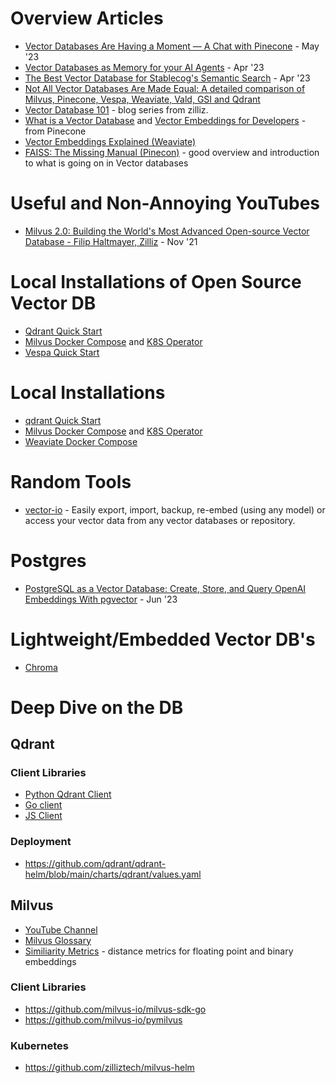 # Overview Articles
- [Vector Databases Are Having a Moment — A Chat with Pinecone](https://thenewstack.io/vector-databases-are-having-a-moment-a-chat-with-pinecone/) - May '23
- [Vector Databases as Memory for your AI Agents](https://medium.com/sopmac-ai/vector-databases-as-memory-for-your-ai-agents-986288530443) - Apr '23
- [The Best Vector Database for Stablecog's Semantic Search](https://stablecog.com/blog/the-best-vector-database-for-stablecogs-semantic-search) - Apr '23
- [Not All Vector Databases Are Made Equal: A detailed comparison of Milvus, Pinecone, Vespa, Weaviate, Vald, GSI and Qdrant](https://towardsdatascience.com/milvus-pinecone-vespa-weaviate-vald-gsi-what-unites-these-buzz-words-and-what-makes-each-9c65a3bd0696)
- [Vector Database 101](https://zilliz.com/blog?tag=39&page=1) - blog series from zilliz. 
- [What is a Vector Database](https://www.pinecone.io/learn/vector-database/) and [Vector Embeddings for Developers](https://www.pinecone.io/learn/vector-embeddings-for-developers/) - from Pinecone
- [Vector Embeddings Explained (Weaviate)](https://weaviate.io/blog/vector-embeddings-explained)
- [FAISS: The Missing Manual (Pinecon)](https://www.pinecone.io/learn/faiss/) - good overview and introduction to what is going on in Vector databases

# Useful and Non-Annoying YouTubes
- [Milvus 2.0: Building the World's Most Advanced Open-source Vector Database - Filip Haltmayer, Zilliz](https://www.youtube.com/watch?v=hWzn8JwpASQ) - Nov '21

# Local Installations of Open Source Vector DB
- [Qdrant Quick Start](https://qdrant.tech/documentation/quick_start/)
- [Milvus Docker Compose](https://milvus.io/docs/install_standalone-docker.md) and [K8S Operator](https://milvus.io/docs/install_cluster-milvusoperator.md)
- [Vespa Quick Start](https://docs.vespa.ai/en/vespa-quick-start.html) 
# Local Installations 
- [qdrant Quick Start](https://qdrant.tech/documentation/quick_start/)
- [Milvus Docker Compose](https://milvus.io/docs/install_standalone-docker.md) and [K8S Operator](https://milvus.io/docs/install_cluster-milvusoperator.md)
- [Weaviate Docker Compose](https://weaviate.io/developers/weaviate/installation/docker-compose)

# Random Tools
- [vector-io](https://github.com/AI-Northstar-Tech/vector-io) - Easily export, import, backup, re-embed (using any model) or access your vector data from any vector databases or repository.

# Postgres
- [PostgreSQL as a Vector Database: Create, Store, and Query OpenAI Embeddings With pgvector](https://www.timescale.com/blog/postgresql-as-a-vector-database-create-store-and-query-openai-embeddings-with-pgvector/) - Jun '23

# Lightweight/Embedded Vector DB's
- [Chroma](https://github.com/chroma-core/chroma)

# Deep Dive on the DB

## Qdrant
### Client Libraries
- [Python Qdrant Client](https://github.com/qdrant/qdrant-client)
- [Go client](https://github.com/qdrant/go-client)
- [JS Client](https://github.com/qdrant/qdrant-js)  

### Deployment
- https://github.com/qdrant/qdrant-helm/blob/main/charts/qdrant/values.yaml

## Milvus
- [YouTube Channel](https://www.youtube.com/@MilvusVectorDatabase)
- [Milvus Glossary](https://milvus.io/docs/glossary.md)
- [Similiarity Metrics](https://milvus.io/docs/metric.md) - distance metrics for floating point and binary embeddings 

### Client Libraries
- https://github.com/milvus-io/milvus-sdk-go
- https://github.com/milvus-io/pymilvus

### Kubernetes
- https://github.com/zilliztech/milvus-helm

